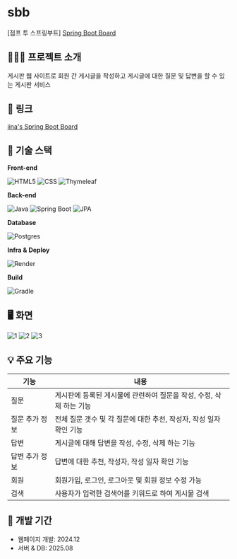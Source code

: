 # sbb

[점프 투 스프링부트] [Spring Boot Board](https://wikidocs.net/book/7601)

## 👩🏻‍💻 프로젝트 소개

게시판 웹 사이트로 회원 간 게시글을 작성하고 게시글에 대한 질문 및 답변을 할 수 있는 게시판 서비스

## 🔗 링크

[iina's Spring Boot Board](https://iinas-spring-boot-board.onrender.com/)

## 📌 기술 스택

**Front-end**

![HTML5](https://img.shields.io/badge/html5-E34F26?style=for-the-badge&logo=html5&logoColor=white)
![CSS](https://img.shields.io/badge/css-1572B6?style=for-the-badge&logo=css3&logoColor=white)
![Thymeleaf](https://img.shields.io/badge/thymleaf-3776AB?style=for-the-badge&logo=thymeleaf&logoColor=white)

**Back-end**

![Java](https://img.shields.io/badge/java-007396?style=for-the-badge&logo=java&logoColor=white)
![Spring Boot](https://img.shields.io/badge/springboot-6DB33F?style=for-the-badge&logo=springboot&logoColor=white)
![JPA](https://img.shields.io/badge/jpa-0769AD?style=for-the-badge&logo=&logoColor=white)

**Database**

![Postgres](https://img.shields.io/badge/postgres-%23316192.svg?style=for-the-badge&logo=postgresql&logoColor=white)

**Infra & Deploy**

![Render](https://img.shields.io/badge/Render-%46E3B7.svg?style=for-the-badge&logo=render&logoColor=white)

**Build**

![Gradle](https://img.shields.io/badge/gradle-02303A?style=for-the-badge&logo=gradle&logoColor=white)



## 🖥️ 화면

![1](https://github.com/user-attachments/assets/a2a9d71e-1aa3-46f7-9dd1-79ffe7249380)
![2](https://github.com/user-attachments/assets/a97096d2-5ba5-4d68-ae28-1fa7f9db2536)
![3](https://github.com/user-attachments/assets/7e558b2a-4eb9-45fc-8c09-1a298b725a68)


## 💡 주요 기능

| 기능           | 내용                                                    |
| -------------- | ------------------------------------------------------- |
| 질문          | 게시판에 등록된 게시물에 관련하여 질문을 작성, 수정, 삭제 하는 기능          |
| 질문 추가 정보 | 전체 질문 갯수 및 각 질문에 대한 추천, 작성자, 작성 일자 확인 기능 |
| 답변           | 게시글에 대해 답변을 작성, 수정, 삭제 하는 기능                                          |
| 답변 추가 정보  | 답변에 대한 추천, 작성자, 작성 일자 확인 기능                         |
| 회원        | 회원가입, 로그인, 로그아웃 및 회원 정보 수정 가능                     |
| 검색        | 사용자가 입력한 검색어를 키워드로 하여 게시물 검색                      |

## 📅 개발 기간

- 웹페이지 개발: 2024.12
- 서버 & DB: 2025.08
